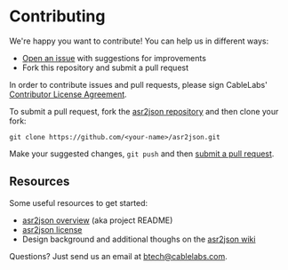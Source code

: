 # Contributing

We're happy you want to contribute! You can help us in different ways:

- [Open an issue][1] with suggestions for improvements
- Fork this repository and submit a pull request

[1]: https://github.com/cablelabs/asr2json/issues

In order to contribute issues and pull requests, please sign CableLabs' [Contributor License Agreement](https://docs.google.com/forms/d/1cgE4H9z65boTzmzWl_jxXiVCrRmnjWJzFCBc7Jkg0rM/viewform).

To submit a pull request, fork the [asr2json repository][2] and then clone your fork:

````
git clone https://github.com/<your-name>/asr2json.git
````

[2]: https://github.com/cablelabs/asr2json

Make your suggested changes, `git push` and then [submit a pull request][3].

[3]: https://github.com/cablelabs/asr2json/compare

## Resources

Some useful resources to get started:
- [asr2json overview][4] (aka project README)
- [asr2json license][5]
- Design background and additional thoughs on the [asr2json wiki][6]

[4]: README.md
[5]: LICENSE.md
[6]: https://github.com/cablelabs/asr2json/wiki

Questions? Just send us an email at btech@cablelabs.com.
